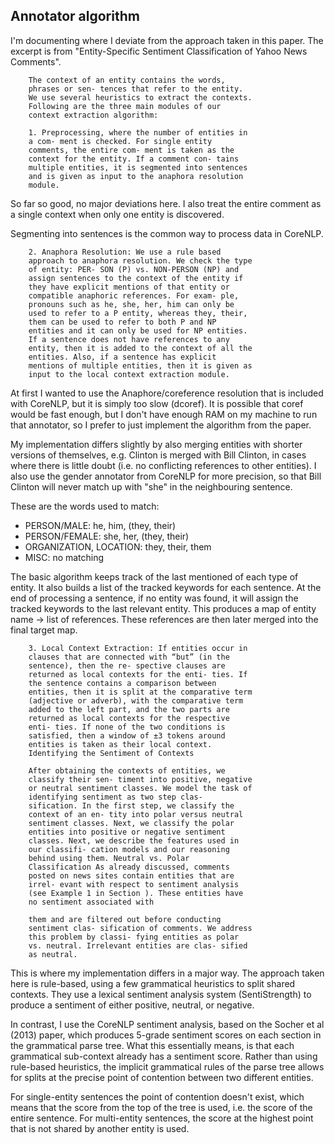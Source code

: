 Annotator algorithm
----------------------------------------------

I'm documenting where I deviate from the approach taken in this
paper. The excerpt is from "Entity-Specific Sentiment
Classification of Yahoo News Comments".

```
    The context of an entity contains the words,
    phrases or sen- tences that refer to the entity.
    We use several heuristics to extract the contexts.
    Following are the three main modules of our
    context extraction algorithm:

    1. Preprocessing, where the number of entities in
    a com- ment is checked. For single entity
    comments, the entire com- ment is taken as the
    context for the entity. If a comment con- tains
    multiple entities, it is segmented into sentences
    and is given as input to the anaphora resolution
    module.
```

So far so good, no major deviations here.
I also treat the entire comment as a single context when only
one entity is discovered.

Segmenting into sentences is the common way to process
data in CoreNLP.

```
    2. Anaphora Resolution: We use a rule based
    approach to anaphora resolution. We check the type
    of entity: PER- SON (P) vs. NON-PERSON (NP) and
    assign sentences to the context of the entity if
    they have explicit mentions of that entity or
    compatible anaphoric references. For exam- ple,
    pronouns such as he, she, her, him can only be
    used to refer to a P entity, whereas they, their,
    them can be used to refer to both P and NP
    entities and it can only be used for NP entities.
    If a sentence does not have references to any
    entity, then it is added to the context of all the
    entities. Also, if a sentence has explicit
    mentions of multiple entities, then it is given as
    input to the local context extraction module.
```

At first I wanted to use the Anaphore/coreference resolution
that is included with CoreNLP, but it is simply too slow (dcoref).
It is possible that coref would be fast enough,
but I don't have enough RAM on my machine to run that annotator,
so I prefer to just implement the algorithm from the paper.

My implementation differs  slightly by also merging entities
with shorter versions of themselves,
e.g. Clinton is merged with Bill Clinton,
in cases where there is little doubt
(i.e. no conflicting references to other entities).
I also use the gender annotator from CoreNLP for more precision,
so that Bill Clinton will never match up with "she" in the
neighbouring sentence.

These are the words used to match:

* PERSON/MALE: he, him, (they, their)
* PERSON/FEMALE: she, her, (they, their)
* ORGANIZATION, LOCATION: they, their, them
* MISC: no matching

The basic algorithm keeps track of the last mentioned of each type
of entity.
It also builds a list of the tracked keywords for each sentence.
At the end of processing a sentence, if no entity was found,
it will assign the tracked keywords to the last relevant entity.
This produces a map of entity name -> list of references.
These references are then later merged into the final target map.

```
    3. Local Context Extraction: If entities occur in
    clauses that are connected with “but” (in the
    sentence), then the re- spective clauses are
    returned as local contexts for the enti- ties. If
    the sentence contains a comparison between
    entities, then it is split at the comparative term
    (adjective or adverb), with the comparative term
    added to the left part, and the two parts are
    returned as local contexts for the respective
    enti- ties. If none of the two conditions is
    satisfied, then a window of ±3 tokens around
    entities is taken as their local context.
    Identifying the Sentiment of Contexts

    After obtaining the contexts of entities, we
    classify their sen- timent into positive, negative
    or neutral sentiment classes. We model the task of
    identifying sentiment as two step clas-
    sification. In the first step, we classify the
    context of an en- tity into polar versus neutral
    sentiment classes. Next, we classify the polar
    entities into positive or negative sentiment
    classes. Next, we describe the features used in
    our classifi- cation models and our reasoning
    behind using them. Neutral vs. Polar
    Classification As already discussed, comments
    posted on news sites contain entities that are
    irrel- evant with respect to sentiment analysis
    (see Example 1 in Section ). These entities have
    no sentiment associated with

    them and are filtered out before conducting
    sentiment clas- sification of comments. We address
    this problem by classi- fying entities as polar
    vs. neutral. Irrelevant entities are clas- sified
    as neutral.
```

This is where my implementation differs in a major way.
The approach taken here is rule-based, using a few grammatical
heuristics to split shared contexts.
They use a lexical sentiment analysis system (SentiStrength)
to produce a sentiment of either positive, neutral, or negative.

In contrast, I use the CoreNLP sentiment analysis,
based on the Socher et al (2013) paper,
which produces 5-grade sentiment scores on each section
in the grammatical parse tree.
What this essentially means, is that each grammatical sub-context
already has a sentiment score.
Rather than using rule-based heuristics,
the implicit grammatical rules of the parse tree
allows for splits at the precise point of contention
between two different entities.

For single-entity sentences the point of contention doesn't exist,
which means that the score from the top of the tree is used,
i.e. the score of the entire sentence.
For multi-entity sentences, the score at the highest point
that is not shared by another entity is used.

